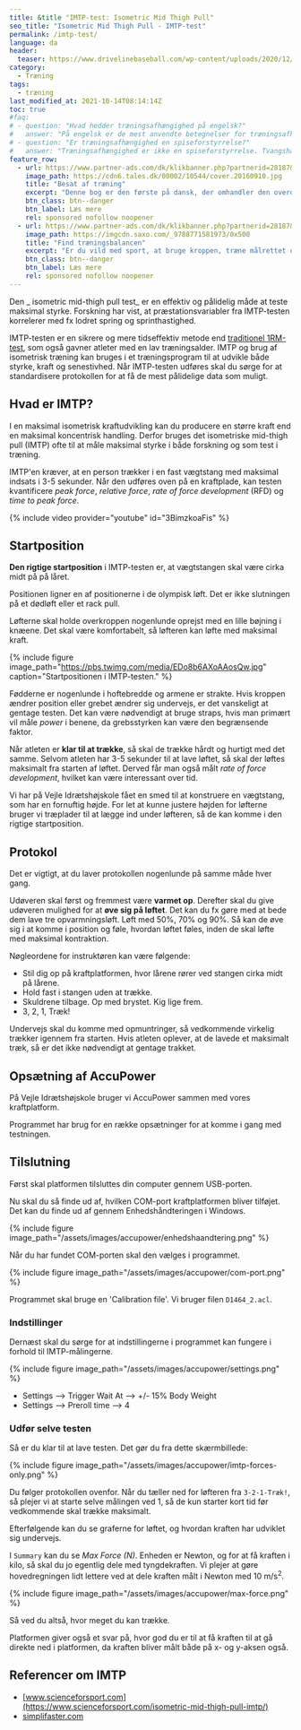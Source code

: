 ```yaml
---
title: &title "IMTP-test: Isometric Mid Thigh Pull"
seo_title: "Isometric Mid Thigh Pull - IMTP-test"
permalink: /imtp-test/
language: da
header:
  teaser: https://www.drivelinebaseball.com/wp-content/uploads/2020/12/Screen-Shot-2020-12-02-at-2.56.08-PM-e1606951265781.png    
category:
  - Træning
tags:
  - træning
last_modified_at: 2021-10-14T08:14:14Z
toc: true
#faq:
# - question: "Hvad hedder træningsafhængighed på engelsk?"
#   answer: "På engelsk er de mest anvendte betegnelser for træningsafhængighed 'exercise #addiction' og 'exercise dependence'."
# - question: "Er træningsafhængighed en spiseforstyrrelse?"
#   answer: "Træningsafhængighed er ikke en spiseforstyrrelse. Tvangshandlingerne er nemlig #ikke centreret omkring spisevaner, men derimod motion og træning. Træningsafhængig og #spiseforstyrrelser følges dog ofte ad."
feature_row:
  - url: https://www.partner-ads.com/dk/klikbanner.php?partnerid=28187&bannerid=55158&htmlurl=https://tales.dk/besat-af-traening-naar-sund-motion-bliver-til-skadelig-afhaengighed_mia-beck-lichtenstein_9788777068515
    image_path: https://cdn6.tales.dk/00002/10544/cover.20160910.jpg
    title: "Besat af træning"
    excerpt: "Denne bog er den første på dansk, der omhandler den overdrevne og ekstreme træningsiver, som i nogle tilfælde kan udvikle sig til en negativ afhængighedstilstand. Bogen er skrevet af Mia Beck Lichtenstein."
    btn_class: btn--danger
    btn_label: Læs mere
    rel: sponsored nofollow noopener
  - url: https://www.partner-ads.com/dk/klikbanner.php?partnerid=28187&bannerid=43264&htmlurl=https://www.saxo.com/dk/find-traeningsbalancen_mia-beck-lichtenstein_epub_9788771581973
    image_path: https://imgcdn.saxo.com/_9788771581973/0x500
    title: "Find træningsbalancen"
    excerpt: "Er du vild med sport, at bruge kroppen, træne målrettet og konkurrere? Giver motion og idræt dig glæde og energi? Men sker det også at træningen styrer dit liv? Eller at du træner , selvom du har smerter og ved, at du burde lade være?"
    btn_class: btn--danger
    btn_label: Læs mere
    rel: sponsored nofollow noopener
---
```


Den _ isometric mid-thigh pull test_ er en effektiv og pålidelig måde at teste maksimal styrke. Forskning har vist, at præstationsvariabler fra IMTP-testen korrelerer med fx lodret spring og sprinthastighed.

IMTP-testen er en sikrere og mere tidseffektiv metode end [traditionel 1RM-test](/rm-beregner/), som også gavner atleter med en lav træningsalder. IMTP og brug af isometrisk træning kan bruges i et træningsprogram til at udvikle både styrke, kraft og senestivhed. Når IMTP-testen udføres skal du sørge for at standardisere protokollen for at få de mest pålidelige data som muligt.

## Hvad er IMTP?

I en maksimal isometrisk kraftudvikling kan du producere en større kraft end en maksimal koncentrisk handling. Derfor bruges det isometriske mid-thigh pull (IMTP) ofte til at måle maksimal styrke i både forskning og som test i træning.

IMTP'en kræver, at en person trækker i en fast vægtstang med maksimal indsats i 3-5 sekunder. Når den udføres oven på en kraftplade, kan testen kvantificere _peak force_, _relative force_, _rate of force development_ (RFD) og _time to peak force_.

{% include video provider="youtube" id="3BimzkoaFis" %}

## Startposition

**Den rigtige startposition** i IMTP-testen er, at vægtstangen skal være cirka midt på på låret.

Positionen ligner en af positionerne i de olympisk løft. Det er ikke slutningen på et dødløft eller et rack pull.

Løfterne skal holde overkroppen nogenlunde oprejst med en lille bøjning i knæene. Det skal være komfortabelt, så løfteren kan løfte med maksimal kraft.

{% include figure image_path="https://pbs.twimg.com/media/EDo8b6AXoAAosQw.jpg" caption="Startpositionen i IMTP-testen." %}

Fødderne er nogenlunde i hoftebredde og armene er strakte. Hvis kroppen ændrer position eller grebet ændrer sig undervejs, er det vanskeligt at gentage testen. Det kan være nødvendigt at bruge straps, hvis man primært vil måle _power_ i benene, da grebsstyrken kan være den begrænsende faktor.

Når atleten er **klar til at trække**, så skal de trække hårdt og hurtigt med det samme. Selvom atleten har 3-5 sekunder til at lave løftet, så skal der løftes maksimalt fra starten af løftet. Derved får man også målt _rate of force development_, hvilket kan være interessant over tid.

Vi har på Vejle Idrætshøjskole fået en smed til at konstruere en vægtstang, som har en fornuftig højde. For let at kunne justere højden for løfterne bruger vi træplader til at lægge ind under løfteren, så de kan komme i den rigtige startposition.

## Protokol

Det er vigtigt, at du laver protokollen nogenlunde på samme måde hver gang.

Udøveren skal først og fremmest være **varmet op**. Derefter skal du give udøveren mulighed for at **øve sig på løftet**. Det kan du fx gøre med at bede dem lave tre opvarmningsløft. Løft med 50%, 70% og 90%. Så kan de øve sig i at komme i position og føle, hvordan løftet føles, inden de skal løfte med maksimal kontraktion.

Nøgleordene for instruktøren kan være følgende:

- Stil dig op på kraftplatformen, hvor lårene rører ved stangen cirka midt på lårene.
- Hold fast i stangen uden at trække.
- Skuldrene tilbage. Op med brystet. Kig lige frem.
- 3, 2, 1, Træk!

Undervejs skal du komme med opmuntringer, så vedkommende virkelig trækker igennem fra starten. Hvis atleten oplever, at de lavede et maksimalt træk, så er det ikke nødvendigt at gentage trakket.

## Opsætning af AccuPower

På Vejle Idrætshøjskole bruger vi AccuPower sammen med vores kraftplatform. 

Programmet har brug for en række opsætninger for at komme i gang med testningen.

## Tilslutning

Først skal platformen tilsluttes din computer gennem USB-porten.

Nu skal du så finde ud af, hvilken COM-port kraftplatformen bliver tilføjet. Det kan du finde ud af gennem Enhedshåndteringen i Windows.

{% include figure image_path="/assets/images/accupower/enhedshaandtering.png" %}

Når du har fundet COM-porten skal den vælges i programmet.

{% include figure image_path="/assets/images/accupower/com-port.png" %}

Programmet skal bruge en 'Calibration file'. Vi bruger filen `D1464_2.acl`.

### Indstillinger

Dernæst skal du sørge for at indstillingerne i programmet kan fungere i forhold til IMTP-målingerne.

{% include figure image_path="/assets/images/accupower/settings.png" %}

- Settings --> Trigger Wait At --> +/- 15% Body Weight
- Settings --> Preroll time --> 4

### Udfør selve testen

Så er du klar til at lave testen. Det gør du fra dette skærmbillede:

{% include figure image_path="/assets/images/accupower/imtp-forces-only.png" %}

Du følger protokollen ovenfor. Når du tæller ned for løfteren fra `3-2-1-Træk!`, så plejer vi at starte selve målingen ved 1, så de kun starter kort tid før vedkommende skal trække maksimalt.

Efterfølgende kan du se graferne for løftet, og hvordan kraften har udviklet sig undervejs.

I `Summary` kan du se _Max Force (N)_. Enheden er Newton, og for at få kraften i kilo, så skal du jo egentlig dele med tyngdekraften. Vi plejer at gøre hovedregningen lidt lettere ved at dele kraften målt i Newton med 10 m/s<sup>2</sup>.

{% include figure image_path="/assets/images/accupower/max-force.png" %}

Så ved du altså, hvor meget du kan trække.

Platformen giver også et svar på, hvor god du er til at få kraften til at gå direkte ned i platformen, da kraften bliver målt både på x- og y-aksen også.

## Referencer om IMTP

- [www.scienceforsport.com](https://www.scienceforsport.com/isometric-mid-thigh-pull-imtp/)
- [simplifaster.com](https://simplifaster.com/articles/isometric-mid-thigh-pull-strength-test/)
